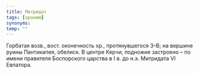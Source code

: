 ```yaml
---
title: Митридат
tags: [ороним]
synonyms:
temp: ""
---
```


Горбатая возв., вост. оконечность хр., протянувшегося З–В; на вершине руины
Пантикапея, обелиск. В центре Керчи, подножие застроено – по имени правителя
Боспорского царства в I в. до н.э. Митридата VI Евпатора.
